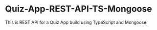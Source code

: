 # Quiz-App-REST-API-TS-Mongoose
This is REST API for a Quiz App build using TypeScript and Mongoose.
